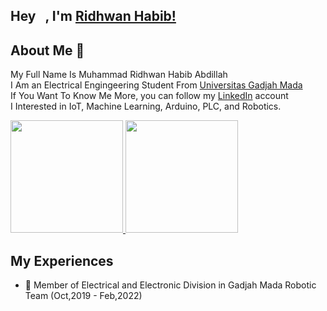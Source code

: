 ## Hey <img src="https://github.com/TheDudeThatCode/TheDudeThatCode/blob/master/Assets/Hi.gif" width="10px">, I'm [Ridhwan Habib!](https://www.linkedin.com/in/mridhwanhabib/) 
## About Me 🚀

My Full Name Is Muhammad Ridhwan Habib Abdillah <br>
I Am an Electrical Engingeering Student From [Universitas Gadjah Mada](https://www.ugm.ac.id/)<br>
If You Want To Know Me More, you can follow my [LinkedIn](https://www.linkedin.com/in/mridhwanhabib/) account<br>
I Interested in IoT, Machine Learning, Arduino, PLC, and Robotics.

<p align="left">
<a href="https://github.com/ridhwanhabib18">
  <img height="180em" src="https://github-readme-stats-eight-theta.vercel.app/api?username=ridhwanhabib18&show_icons=true&theme=algolia&include_all_commits=true&count_private=true"/>
  <img height="180em" src="https://github-readme-stats-eight-theta.vercel.app/api/top-langs/?username=ridhwanhabib18&layout=compact&langs_count=8&theme=algolia"/>
</a>
</p>

 
## My Experiences
- 👷 Member of Electrical and Electronic Division in Gadjah Mada Robotic Team (Oct,2019 - Feb,2022)
